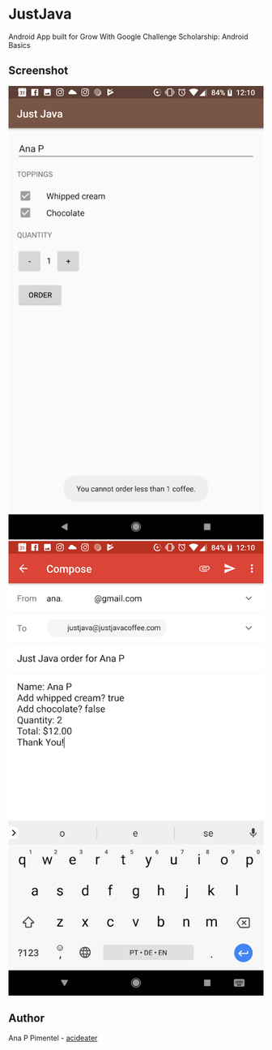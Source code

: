 # JustJava

Android App built for Grow With Google Challenge Scholarship: Android Basics




## Screenshot

![alt text](https://github.com/acideater/JustJava/blob/master/Screenshot_20180411-001013.png?raw=true)
![alt text](https://github.com/acideater/JustJava/blob/master/Screenshot_20180411-001023.png?raw=true)

## Author

Ana P Pimentel - [acideater](https://github.com/acideater)

